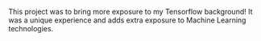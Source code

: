 This project was to bring more exposure to my Tensorflow background! It was a unique experience and adds extra exposure to Machine Learning technologies.
